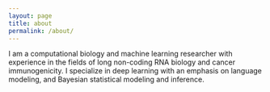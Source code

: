 ```yaml
---
layout: page
title: about
permalink: /about/
---
```


I am a computational biology and machine learning researcher with experience in the fields of long non-coding RNA biology and cancer immunogenicity. I specialize in deep learning with an emphasis on language modeling, and Bayesian statistical modeling and inference. 